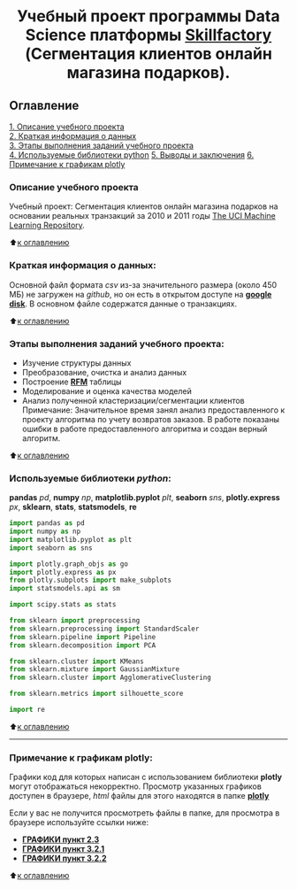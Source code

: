 # <center> Учебный проект программы Data Science платформы [Skillfactory](http://skillfactory.ru) (Сегментация клиентов онлайн магазина подарков). </center>

## Оглавление  
[1. Описание учебного проекта](https://github.com/Cherant1976/SF_Customer_Segmentation_Project#Описание-учебного-проекта)   
[2. Краткая информация о данных](https://github.com/Cherant1976/SF_Customer_Segmentation_Project#Краткая-информация-о-данных)  
[3. Этапы выполнения заданий учебного проекта](https://github.com/Cherant1976/SF_Customer_Segmentation_Project#Этапы-выполнения-заданий-учебного-проекта)  
[4. Используемые библиотеки python](https://github.com/Cherant1976/SF_Customer_Segmentation_Project#Используемые-библиотеки-python)
[5. Выводы и заключения](https://github.com/Cherant1976/SF_Customer_Segmentation_Project#Выводы-и-заключения) 
[6. Примечание к графикам plotly](https://github.com/Cherant1976/SF_Customer_Segmentation_Project#Примечание-к-графикам-plotly) 

### Описание учебного проекта    
Учебный проект: Сегментация клиентов онлайн магазина подарков на основании реальных транзакций за 2010 и 2011 годы [The UCI Machine Learning Repository](http://archive.ics.uci.edu/ml/index.php).

:arrow_up:[к оглавлению](https://github.com/Cherant1976/SF_Customer_Segmentation_Project#Оглавление)


### Краткая информация о данных:
Основной файл формата *csv* из-за значительного размера (около 450 МБ) не загружен на *github*, но он есть в открытом доступе на [**google disk**](https://drive.google.com/file/d/1aXc3Q5EgGfGGNq0DLYewLZSJbIvlLiN0/view?usp=sharing). В основном файле содержатся данные о транзакциях.

  
:arrow_up:[к оглавлению](https://github.com/Cherant1976/SF_Customer_Segmentation_Project#Оглавление)

### Этапы выполнения заданий учебного проекта:  
- Изучение структуры данных
- Преобразование, очистка и анализ данных
- Построение [**RFM**](https://www.investopedia.com/terms/r/rfm-recency-frequency-monetary-value.asp) таблицы
- Моделирование и оценка качества моделей
- Анализ полученной кластеризации/сегментации клиентов
  Примечание:
  Значительное время занял анализ предоставленного к проекту алгоритма по учету возвратов заказов.
  В работе показаны ошибки в работе предоставленного алгоритма и создан верный алгоритм.

:arrow_up:[к оглавлению](https://github.com/Cherant1976/SF_Customer_Segmentation_Project#Оглавление)


### Используемые библиотеки *python*:  
**pandas** *pd*, **numpy** *np*, **matplotlib.pyplot** *plt*, **seaborn** *sns*, **plotly.express** *px*, **sklearn**, **stats**, **statsmodels**, **re**
```python
import pandas as pd
import numpy as np
import matplotlib.pyplot as plt
import seaborn as sns

import plotly.graph_objs as go
import plotly.express as px
from plotly.subplots import make_subplots
import statsmodels.api as sm

import scipy.stats as stats

from sklearn import preprocessing
from sklearn.preprocessing import StandardScaler
from sklearn.pipeline import Pipeline
from sklearn.decomposition import PCA

from sklearn.cluster import KMeans
from sklearn.mixture import GaussianMixture
from sklearn.cluster import AgglomerativeClustering

from sklearn.metrics import silhouette_score

import re
```

:arrow_up:[к оглавлению](https://github.com/Cherant1976/SF_Customer_Segmentation_Project#Оглавление)

---
### Примечание к графикам **plotly**:  
Графики код для которых написан с использованием библиотеки **plotly** могут отображаться некорректно. Просмотр указанных графиков доступен в браузере, *html* файлы для этого находятся в папке [**plotly**](https://github.com/Cherant1976/SF_Customer_Segmentation_Project/tree/master/plotly)

Если у вас не получится просмотреть файлы в папке, для просмотра в  браузере используйте ссылки ниже:
- [**ГРАФИКИ пункт 2.3**](https://htmlpreview.github.io/?https://github.com/Cherant1976/SF_Customer_Segmentation_Project/blob/master/plotly/boxplot_rfm.html)
- [**ГРАФИКИ пункт 3.2.1**](https://htmlpreview.github.io/?https://github.com/Cherant1976/SF_Customer_Segmentation_Project/blob/master/plotly/scatter_3d_rfm.html)
- [**ГРАФИКИ пункт 3.2.2**](https://htmlpreview.github.io/?https://github.com/Cherant1976/SF_Customer_Segmentation_Project/blob/master/plotly/bar_salary_move.html)

:arrow_up:[к оглавлению](https://github.com/Cherant1976/SF_Customer_Segmentation_Project#Оглавление)

